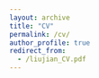 ```yaml
---
layout: archive
title: "CV"
permalink: /cv/
author_profile: true
redirect_from:
  - /liujian_CV.pdf
---
```


